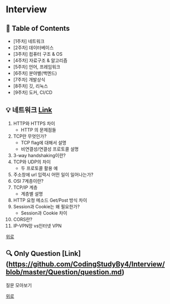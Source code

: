 ﻿# Interview
## 📝  Table of Contents     
- [1주차] 네트워크     
- [2주차] 데이터베이스    
- [3주차] 컴퓨터 구조 & OS     
- [4주차] 자료구조 & 알고리즘    
- [5주차] 언어, 프레임워크    
- [6주차] 분야별(백엔드)    
- [7주차] 개발상식    
- [8주차] 깃, 리눅스     
- [9주차] 도커, CI/CD    
     
## 💡  네트워크  [Link](https://github.com/CodingStudyBy4/Interview/blob/master/Network/network.md)
1.  HTTP와 HTTPS 차이    
	- HTTP 의 문제점들    
2.  TCP란 무엇인가?     
	- TCP flag에 대해서 설명    
	- 비연결성/연결성 프로토콜 설명    
3.  3-way handshaking이란?    
4. TCP와 UDP의 차이     
	- 두 프로토콜 활용 예    
5. 주소창에 url 입력시 어떤 일이 일어나는가?    
6.  OSI 7계층이란?    
7.  TCP/IP 계층    
	- 계층별 설명    
8.  HTTP 요청 메소드 Get/Post 방식 차이    
9.  Session과 Cookie는 왜 필요한가?    
	- Session과 Cookie 차이    
10.  CORS란?    
11.  IP-VPN망 vs인터넷 VPN    
    
[위로](##%20%F0%9F%93%9D%20%20Table%20of%20Contents)    
    
## 🔍 Only Question [Link] (https://github.com/CodingStudyBy4/Interview/blob/master/Question/question.md)
질문 모아보기 

[위로](##%20%F0%9F%93%9D%20%20Table%20of%20Contents)        
